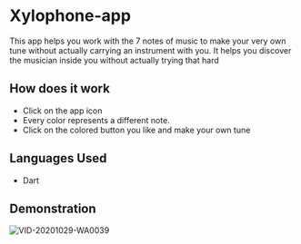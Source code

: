 # Xylophone-app
This app helps you work with the 7 notes of music to make your very own tune without actually carrying an instrument with you.
It helps you discover the musician inside you without actually trying that hard 
## How does it work
* Click on the app icon
* Every color represents a different note. 
* Click on the colored button you like and make your own tune
## Languages Used
* Dart
## Demonstration
![VID-20201029-WA0039](https://user-images.githubusercontent.com/70524989/97584389-fadb9380-1a1d-11eb-9213-a3f06f7128cc.gif)



